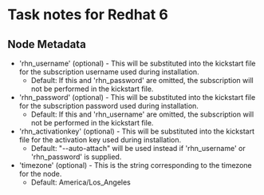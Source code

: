 # Task notes for Redhat 6

## Node Metadata

- 'rhn_username' (optional) - This will be substituted into the kickstart
  file for the subscription username used during installation.
  - Default: If this and 'rhn_password' are omitted, the subscription will
    not be performed in the kickstart file.
- 'rhn_password' (optional) - This will be substituted into the kickstart
  file for the subscription password used during installation.
  - Default: If this and 'rhn_username' are omitted, the subscription will
    not be performed in the kickstart file.
- 'rhn_activationkey' (optional) - This will be substituted into the kickstart
  file for the activation key used during installation.
  - Default: "--auto-attach" will be used instead if 'rhn_username' or
    'rhn_password' is supplied.
- 'timezone' (optional) - This is the string corresponding to the timezone for
  the node.
  - Default: America/Los_Angeles